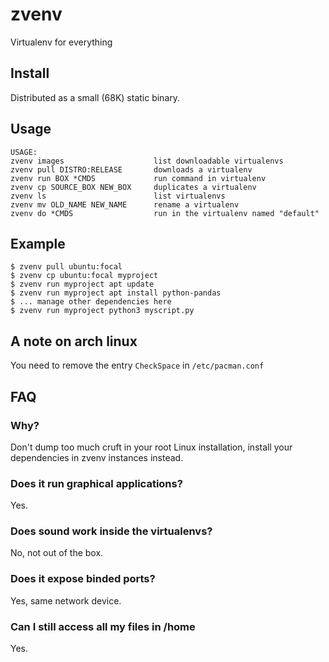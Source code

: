 # zvenv
Virtualenv for everything

## Install
Distributed as a small (68K) static binary.

## Usage
```
USAGE:
zvenv images                    list downloadable virtualenvs
zvenv pull DISTRO:RELEASE       downloads a virtualenv
zvenv run BOX *CMDS             run command in virtualenv
zvenv cp SOURCE_BOX NEW_BOX     duplicates a virtualenv
zvenv ls                        list virtualenvs
zvenv mv OLD_NAME NEW_NAME      rename a virtualenv
zvenv do *CMDS                  run in the virtualenv named "default"
```

## Example
```
$ zvenv pull ubuntu:focal
$ zvenv cp ubuntu:focal myproject
$ zvenv run myproject apt update
$ zvenv run myproject apt install python-pandas
$ ... manage other dependencies here
$ zvenv run myproject python3 myscript.py
```


## A note on arch linux
You need to remove the entry `CheckSpace` in `/etc/pacman.conf`

## FAQ

### Why?

Don't dump too much cruft in your root Linux installation, install your dependencies in zvenv instances instead.

### Does it run graphical applications?
Yes.

### Does sound work inside the virtualenvs?
No, not out of the box.

### Does it expose binded ports?
Yes, same network device.

### Can I still access all my files in /home
Yes.


